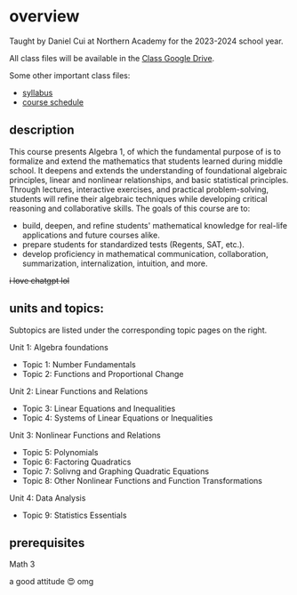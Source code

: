 # overview

Taught by Daniel Cui at Northern Academy for the 2023-2024 school year.

All class files will be available in the [Class Google Drive](https://drive.google.com/drive/folders/1eXiYMQx0QR6msKtpK8vdw2r6vggGoR05?usp=sharing).

Some other important class files: 
- [syllabus](https://docs.google.com/document/d/1XCdLuf7Y5zVTdvf-ysqUdOzRLz3OYc038JSGsMYDLZU/edit?usp=sharing)
- [course schedule](https://docs.google.com/document/d/1zSjg1sFPUNS1KYT8heSWBC1E7k5GYnR8SdKRto8NhXY/edit?usp=sharing)

## description

This course presents Algebra 1, of which the fundamental purpose of is to formalize and extend the mathematics that students learned during middle school. It deepens and extends the understanding of foundational algebraic principles, linear and nonlinear relationships, and basic statistical principles. Through lectures, interactive exercises, and practical problem-solving, students will refine their algebraic techniques while developing critical reasoning and collaborative skills. The goals of this course are to: 
- build, deepen, and refine students' mathematical knowledge for real-life applications and future courses alike.
- prepare students for standardized tests (Regents, SAT, etc.).
- develop proficiency in mathematical communication, collaboration, summarization, internalization, intuition, and more.

~~i love chatgpt lol~~ 

## units and topics: 
Subtopics are listed under the corresponding topic pages on the right. 

Unit 1: Algebra foundations
- Topic 1: Number Fundamentals
- Topic 2: Functions and Proportional Change

Unit 2: Linear Functions and Relations
- Topic 3: Linear Equations and Inequalities
- Topic 4: Systems of Linear Equations or Inequalities

Unit 3: Nonlinear Functions and Relations
- Topic 5: Polynomials
- Topic 6: Factoring Quadratics
- Topic 7: Solivng and Graphing Quadratic Equations
- Topic 8: Other Nonlinear Functions and Function Transformations

Unit 4: Data Analysis
- Topic 9: Statistics Essentials

## prerequisites

Math 3

a good attitude 😍 omg